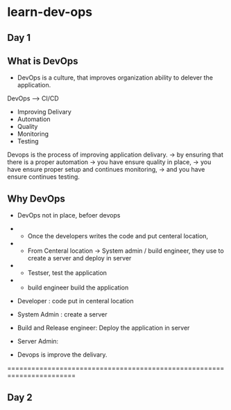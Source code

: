 # learn-dev-ops

## Day 1
## What is DevOps
- DevOps is a culture, that improves organization ability to delever the application.

DevOps --> CI/CD
- Improving Delivary
- Automation
- Quality
- Monitoring
- Testing

Devops is the process of improving application delivary.
-> by ensuring that there is a proper automation
-> you have ensure quality in place, 
-> you have ensure proper setup and continues monitoring, 
-> and you have ensure continues testing.

## Why DevOps
- DevOps not in place, befoer devops
- - Once the developers writes the code and put centeral location,
- - From Centeral location ->  System admin / build engineer, they use to create a server and deploy in server
- - Testser, test the application
- -  build engineer build the application

- Developer : code put in centeral location
- System Admin : create a server
- Build and Release engineer:  Deploy the application in server
- Server Admin: 

- Devops is improve the delivary.


=======================================================================

## Day 2

